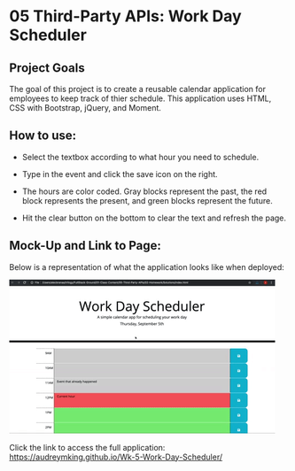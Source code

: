 # 05 Third-Party APIs: Work Day Scheduler

## Project Goals

The goal of this project is to create a reusable calendar application for employees to keep track of thier schedule. This application uses HTML, CSS with Bootstrap, jQuery, and Moment. 

## How to use:

* Select the textbox according to what hour you need to schedule.
* Type in the event and click the save icon on the right.

* The hours are color coded. Gray blocks represent the past, the red block represents the present, and green blocks represent the future.

* Hit the clear button on the bottom to clear the text and refresh the page.

## Mock-Up and Link to Page:

Below is a representation of what the application looks like when deployed:

![day planner demo](./Assets/05-third-party-apis-homework-demo.gif)

Click the link to access the full application:
https://audreymking.github.io/Wk-5-Work-Day-Scheduler/
